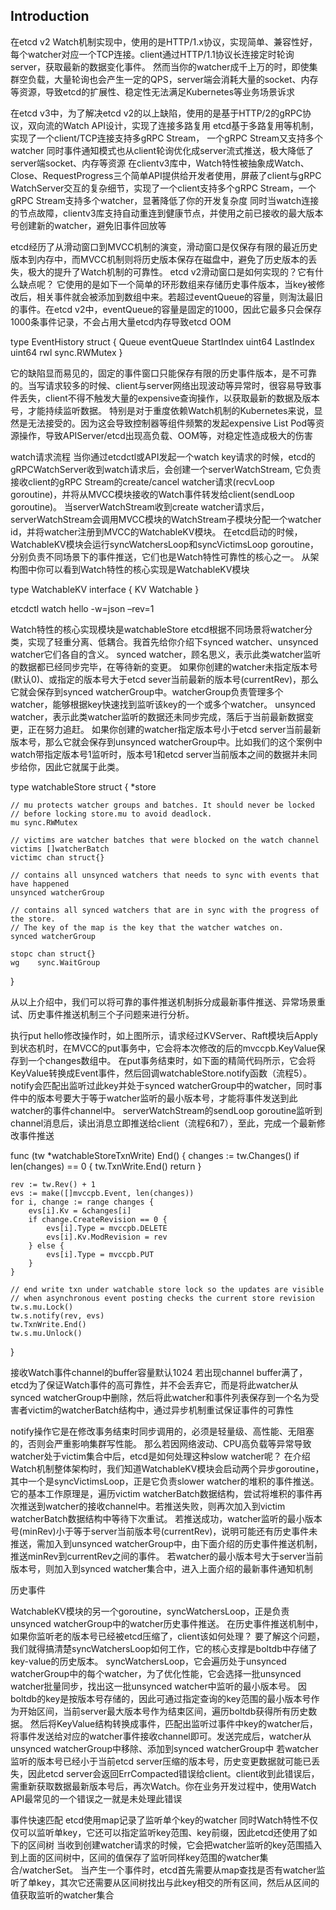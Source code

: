 ## Introduction

在etcd v2 Watch机制实现中，使用的是HTTP/1.x协议，实现简单、兼容性好，每个watcher对应一个TCP连接。client通过HTTP/1.1协议长连接定时轮询server，获取最新的数据变化事件。
然而当你的watcher成千上万的时，即使集群空负载，大量轮询也会产生一定的QPS，server端会消耗大量的socket、内存等资源，导致etcd的扩展性、稳定性无法满足Kubernetes等业务场景诉求

在etcd v3中，为了解决etcd v2的以上缺陷，使用的是基于HTTP/2的gRPC协议，双向流的Watch API设计，实现了连接多路复用
etcd基于多路复用等机制，实现了一个client/TCP连接支持多gRPC Stream， 一个gRPC Stream又支持多个watcher 同时事件通知模式也从client轮询优化成server流式推送，极大降低了server端socket、内存等资源
在clientv3库中，Watch特性被抽象成Watch、Close、RequestProgress三个简单API提供给开发者使用，屏蔽了client与gRPC WatchServer交互的复杂细节，实现了一个client支持多个gRPC Stream，一个gRPC Stream支持多个watcher，显著降低了你的开发复杂度
同时当watch连接的节点故障，clientv3库支持自动重连到健康节点，并使用之前已接收的最大版本号创建新的watcher，避免旧事件回放等

etcd经历了从滑动窗口到MVCC机制的演变，滑动窗口是仅保存有限的最近历史版本到内存中，而MVCC机制则将历史版本保存在磁盘中，避免了历史版本的丢失，极大的提升了Watch机制的可靠性。
etcd v2滑动窗口是如何实现的？它有什么缺点呢？
它使用的是如下一个简单的环形数组来存储历史事件版本，当key被修改后，相关事件就会被添加到数组中来。若超过eventQueue的容量，则淘汰最旧的事件。在etcd v2中，eventQueue的容量是固定的1000，因此它最多只会保存1000条事件记录，不会占用大量etcd内存导致etcd OOM

type EventHistory struct {
   Queue      eventQueue
   StartIndex uint64
   LastIndex  uint64
   rwl        sync.RWMutex
}


它的缺陷显而易见的，固定的事件窗口只能保存有限的历史事件版本，是不可靠的。当写请求较多的时候、client与server网络出现波动等异常时，很容易导致事件丢失，client不得不触发大量的expensive查询操作，以获取最新的数据及版本号，才能持续监听数据。
特别是对于重度依赖Watch机制的Kubernetes来说，显然是无法接受的。因为这会导致控制器等组件频繁的发起expensive List Pod等资源操作，导致APIServer/etcd出现高负载、OOM等，对稳定性造成极大的伤害

watch请求流程
当你通过etcdctl或API发起一个watch key请求的时候，etcd的gRPCWatchServer收到watch请求后，会创建一个serverWatchStream, 它负责接收client的gRPC Stream的create/cancel watcher请求(recvLoop goroutine)，并将从MVCC模块接收的Watch事件转发给client(sendLoop goroutine)。
当serverWatchStream收到create watcher请求后，serverWatchStream会调用MVCC模块的WatchStream子模块分配一个watcher id，并将watcher注册到MVCC的WatchableKV模块。
在etcd启动的时候，WatchableKV模块会运行syncWatchersLoop和syncVictimsLoop goroutine，分别负责不同场景下的事件推送，它们也是Watch特性可靠性的核心之一。
从架构图中你可以看到Watch特性的核心实现是WatchableKV模块



type WatchableKV interface {
    KV
    Watchable
}


etcdctl watch hello -w=json –rev=1

Watch特性的核心实现模块是watchableStore etcd根据不同场景将watcher分类，实现了轻重分离、低耦合。我首先给你介绍下synced watcher、unsynced watcher它们各自的含义。
synced watcher，顾名思义，表示此类watcher监听的数据都已经同步完毕，在等待新的变更。
如果你创建的watcher未指定版本号(默认0)、或指定的版本号大于etcd sever当前最新的版本号(currentRev)，那么它就会保存到synced watcherGroup中。watcherGroup负责管理多个watcher，能够根据key快速找到监听该key的一个或多个watcher。
unsynced watcher，表示此类watcher监听的数据还未同步完成，落后于当前最新数据变更，正在努力追赶。
如果你创建的watcher指定版本号小于etcd server当前最新版本号，那么它就会保存到unsynced watcherGroup中。比如我们的这个案例中watch带指定版本号1监听时，版本号1和etcd server当前版本之间的数据并未同步给你，因此它就属于此类。


type watchableStore struct {
    *store

    // mu protects watcher groups and batches. It should never be locked
    // before locking store.mu to avoid deadlock.
    mu sync.RWMutex

    // victims are watcher batches that were blocked on the watch channel
    victims []watcherBatch
    victimc chan struct{}

    // contains all unsynced watchers that needs to sync with events that have happened
    unsynced watcherGroup

    // contains all synced watchers that are in sync with the progress of the store.
    // The key of the map is the key that the watcher watches on.
    synced watcherGroup

    stopc chan struct{}
    wg    sync.WaitGroup
}


从以上介绍中，我们可以将可靠的事件推送机制拆分成最新事件推送、异常场景重试、历史事件推送机制三个子问题来进行分析。


执行put hello修改操作时，如上图所示，请求经过KVServer、Raft模块后Apply到状态机时，在MVCC的put事务中，它会将本次修改的后的mvccpb.KeyValue保存到一个changes数组中。
在put事务结束时，如下面的精简代码所示，它会将KeyValue转换成Event事件，然后回调watchableStore.notify函数（流程5）。notify会匹配出监听过此key并处于synced watcherGroup中的watcher，同时事件中的版本号要大于等于watcher监听的最小版本号，才能将事件发送到此watcher的事件channel中。
serverWatchStream的sendLoop goroutine监听到channel消息后，读出消息立即推送给client（流程6和7），至此，完成一个最新修改事件推送



func (tw *watchableStoreTxnWrite) End() {
    changes := tw.Changes()
    if len(changes) == 0 {
        tw.TxnWrite.End()
        return
    }

    rev := tw.Rev() + 1
    evs := make([]mvccpb.Event, len(changes))
    for i, change := range changes {
        evs[i].Kv = &changes[i]
        if change.CreateRevision == 0 {
            evs[i].Type = mvccpb.DELETE
            evs[i].Kv.ModRevision = rev
        } else {
            evs[i].Type = mvccpb.PUT
        }
    }

    // end write txn under watchable store lock so the updates are visible
    // when asynchronous event posting checks the current store revision
    tw.s.mu.Lock()
    tw.s.notify(rev, evs)
    tw.TxnWrite.End()
    tw.s.mu.Unlock()
}


接收Watch事件channel的buffer容量默认1024 若出现channel buffer满了，etcd为了保证Watch事件的高可靠性，并不会丢弃它，而是将此watcher从synced watcherGroup中删除，然后将此watcher和事件列表保存到一个名为受害者victim的watcherBatch结构中，通过异步机制重试保证事件的可靠性

notify操作它是在修改事务结束时同步调用的，必须是轻量级、高性能、无阻塞的，否则会严重影响集群写性能。
那么若因网络波动、CPU高负载等异常导致watcher处于victim集合中后，etcd是如何处理这种slow watcher呢？
在介绍Watch机制整体架构时，我们知道WatchableKV模块会启动两个异步goroutine，其中一个是syncVictimsLoop，正是它负责slower watcher的堆积的事件推送。
它的基本工作原理是，遍历victim watcherBatch数据结构，尝试将堆积的事件再次推送到watcher的接收channel中。若推送失败，则再次加入到victim watcherBatch数据结构中等待下次重试。
若推送成功，watcher监听的最小版本号(minRev)小于等于server当前版本号(currentRev)，说明可能还有历史事件未推送，需加入到unsynced watcherGroup中，由下面介绍的历史事件推送机制，推送minRev到currentRev之间的事件。
若watcher的最小版本号大于server当前版本号，则加入到synced watcher集合中，进入上面介绍的最新事件通知机制


历史事件

WatchableKV模块的另一个goroutine，syncWatchersLoop，正是负责unsynced watcherGroup中的watcher历史事件推送。
在历史事件推送机制中，如果你监听老的版本号已经被etcd压缩了，client该如何处理？
要了解这个问题，我们就得搞清楚syncWatchersLoop如何工作，它的核心支撑是boltdb中存储了key-value的历史版本。
syncWatchersLoop，它会遍历处于unsynced watcherGroup中的每个watcher，为了优化性能，它会选择一批unsynced watcher批量同步，找出这一批unsynced watcher中监听的最小版本号。
因boltdb的key是按版本号存储的，因此可通过指定查询的key范围的最小版本号作为开始区间，当前server最大版本号作为结束区间，遍历boltdb获得所有历史数据。
然后将KeyValue结构转换成事件，匹配出监听过事件中key的watcher后，将事件发送给对应的watcher事件接收channel即可。发送完成后，watcher从unsynced watcherGroup中移除、添加到synced watcherGroup中
若watcher监听的版本号已经小于当前etcd server压缩的版本号，历史变更数据就可能已丢失，因此etcd server会返回ErrCompacted错误给client。client收到此错误后，需重新获取数据最新版本号后，再次Watch。你在业务开发过程中，使用Watch API最常见的一个错误之一就是未处理此错误

事件快速匹配
etcd使用map记录了监听单个key的watcher 同时Watch特性不仅仅可以监听单key，它还可以指定监听key范围、key前缀，因此etcd还使用了如下的区间树
当收到创建watcher请求的时候，它会把watcher监听的key范围插入到上面的区间树中，区间的值保存了监听同样key范围的watcher集合/watcherSet。
当产生一个事件时，etcd首先需要从map查找是否有watcher监听了单key，其次它还需要从区间树找出与此key相交的所有区间，然后从区间的值获取监听的watcher集合










      
      
      
      




 





